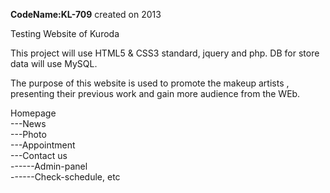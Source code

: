 **CodeName:KL-709**
created on 2013

Testing Website of Kuroda

This project will use HTML5 & CSS3 standard, jquery and php.
DB for store data will use MySQL.

The purpose of this website is used to promote the makeup artists , presenting their previous work and gain more audience from the WEb. 

Homepage<br />
---News<br />
---Photo<br />
---Appointment<br />
---Contact us<br />
------Admin-panel<br />
------Check-schedule, etc<br />
